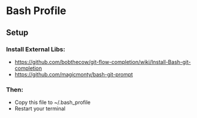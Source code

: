 # Bash Profile

## Setup

### Install External Libs:
* https://github.com/bobthecow/git-flow-completion/wiki/Install-Bash-git-completion
* https://github.com/magicmonty/bash-git-prompt

### Then:
* Copy this file to ~/.bash_profile
* Restart your terminal
